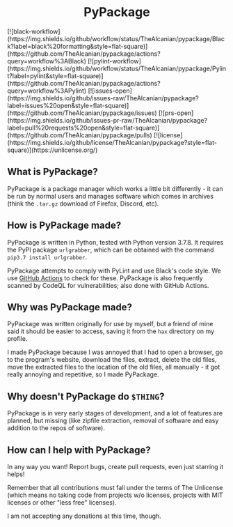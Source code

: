 <h1 align="center">PyPackage</h1>
[![black-workflow](https://img.shields.io/github/workflow/status/TheAlcanian/pypackage/Black?label=black%20formatting&style=flat-square)](https://github.com/TheAlcanian/pypackage/actions?query=workflow%3ABlack) [![pylint-workflow](https://img.shields.io/github/workflow/status/TheAlcanian/pypackage/Pylint?label=pylint&style=flat-square)](https://github.com/TheAlcanian/pypackage/actions?query=workflow%3APylint) [![issues-open](https://img.shields.io/github/issues-raw/TheAlcanian/pypackage?label=issues%20open&style=flat-square)](https://github.com/TheAlcanian/pypackage/issues) [![prs-open](https://img.shields.io/github/issues-pr-raw/TheAlcanian/pypackage?label=pull%20requests%20open&style=flat-square)](https://github.com/TheAlcanian/pypackage/pulls) [![license](https://img.shields.io/github/license/TheAlcanian/pypackage?style=flat-square)](https://unlicense.org/) 
<h2>What is PyPackage?</h2>

PyPackage is a package manager which works a little bit differently - it can be run by normal users and manages software which comes in archives (think the `.tar.gz` download of Firefox, Discord, etc).

<h2>How is PyPackage made?</h2>

PyPackage is written in Python, tested with Python version 3.7.8.
It requires the PyPI package <code>urlgrabber</code>, which can be obtained with the command <code>pip3.7 install urlgrabber</code>.

PyPackage attempts to comply with PyLint and use Black's code style. We use <a href="https://github.com/TheAlcanian/pypackage/actions">GitHub Actions</a> to check for these. PyPackage is also frequently scanned by CodeQL for vulnerabilities; also done with GitHub Actions.

<h2>Why was PyPackage made?</h2>

PyPackage was written originally for use by myself, but a friend of mine said it should be easier to access, saving it from the `hax` directory on my profile.

I made PyPackage because I was annoyed that I had to open a browser, go to the program's website, download the files, extract, delete the old files, move the extracted files to the location of the old files, all manually - it got really annoying and repetitive, so I made PyPackage.

<h2>Why doesn't PyPackage do <code>$THING</code>?</h2>

PyPackage is in very early stages of development, and a lot of features are planned, but missing (like zipfile extraction, removal of software and easy addition to the repos of software).

<h2>How can I help with PyPackage?</h2>

In any way you want! Report bugs, create pull requests, even just starring it helps!

Remember that all contributions must fall under the terms of The Unlicense (which means no taking code from projects w/o licenses, projects with MIT licenses or other "less free" licenses).

I am not accepting any donations at this time, though.
